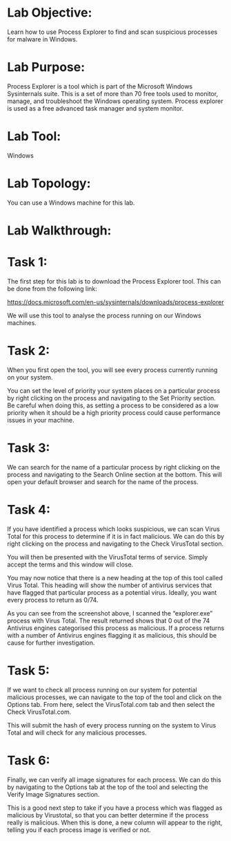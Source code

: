 # Lab Objective:

Learn how to use Process Explorer to find and scan suspicious processes for malware in Windows.

# Lab Purpose:

Process Explorer is a tool which is part of the Microsoft Windows Sysinternals suite. This is a set of more than 70 free tools used to monitor, manage, and troubleshoot the Windows operating system. Process explorer is used as a free advanced task manager and system monitor.

# Lab Tool:

Windows

# Lab Topology:

You can use a Windows machine for this lab.

# Lab Walkthrough:

# Task 1:
The first step for this lab is to download the Process Explorer tool. This can be done from the following link:

https://docs.microsoft.com/en-us/sysinternals/downloads/process-explorer

We will use this tool to analyse the process running on our Windows machines.


# Task 2:
When you first open the tool, you will see every process currently running on your system.


You can set the level of priority your system places on a particular process by right clicking on the process and navigating to the Set Priority section. Be careful when doing this, as setting a process to be considered as a low priority when it should be a high priority process could cause performance issues in your machine.

 
# Task 3:
We can search for the name of a particular process by right clicking on the process and navigating to the Search Online section at the bottom. This will open your default browser and search for the name of the process.

# Task 4:
If you have identified a process which looks suspicious, we can scan Virus Total for this process to determine if it is in fact malicious. We can do this by right clicking on the process and navigating to the Check VirusTotal section.

You will then be presented with the VirusTotal terms of service. Simply accept the terms and this window will close.


You may now notice that there is a new heading at the top of this tool called Virus Total. This heading will show the number of antivirus services that have flagged that particular process as a potential virus. Ideally, you want every process to return as 0/74.


As you can see from the screenshot above, I scanned the “explorer.exe” process with Virus Total. The result returned shows that 0 out of the 74 Antivirus engines categorised this process as malicious. If a process returns with a number of Antivirus engines flagging it as malicious, this should be cause for further investigation.

# Task 5:
If we want to check all process running on our system for potential malicious processes, we can navigate to the top of the tool and click on the Options tab. From here, select the VirusTotal.com tab and then select the Check VirusTotal.com.


This will submit the hash of every process running on the system to Virus Total and will check for any malicious processes.


# Task 6:
Finally, we can verify all image signatures for each process. We can do this by navigating to the Options tab at the top of the tool and selecting the Verify Image Signatures section.


This is a good next step to take if you have a process which was flagged as malicious by Virustotal, so that you can better determine if the process really is malicious. When this is done, a new column will appear to the right, telling you if each process image is verified or not.